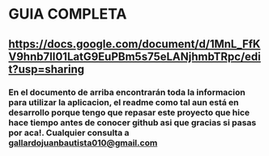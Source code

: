 # GUIA COMPLETA
## https://docs.google.com/document/d/1MnL_FfKV9hnb7II01LatG9EuPBm5s75eLANjhmbTRpc/edit?usp=sharing

### En el documento de arriba encontrarán toda la informacion para utilizar la aplicacion, el readme como tal aun está en desarrollo porque tengo que repasar este proyecto que hice hace tiempo antes de conocer github asi que gracias si pasas por aca!. Cualquier consulta a gallardojuanbautista010@gmail.com
